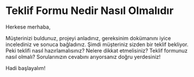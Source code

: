 # Teklif Formu Nedir Nasıl Olmalıdır

Herkese merhaba,

Müşterinizi buldunuz, projeyi anladınız, gereksinim dokümanını iyice incelediniz ve sonuca bağladınız. Şimdi müşteriniz sizden bir teklif bekliyor. Peki teklifi nasıl hazırlamalısınız? Nelere dikkat etmelisiniz? Teklif formunuz nasıl olmalı? Sorularınızın cevabını arıyorsanız doğru yerdesiniz!

Hadi başlayalım!
